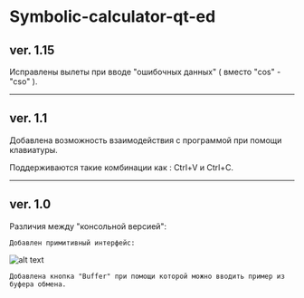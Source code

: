 # Symbolic-calculator-qt-ed
## ver. 1.15

  Исправлены вылеты при вводе "ошибочных данных" ( вместо "cos" - "cso" ).
  ***

## ver. 1.1

  Добавлена возможность взаимодействия с программой при помощи клавиатуры.
  
  Поддерживаются такие комбинации как : Ctrl+V и Ctrl+C.
  ***
  
## ver. 1.0

  Различия между "консольной версией":
  
    Добавлен примитивный интерфейс: 
![alt text](https://pp.userapi.com/c849320/v849320173/11fd41/OfmRhzpmTmc.jpg)
    
    Добавлена кнопка "Buffer" при помощи которой можно вводить пример из буфера обмена.
  
